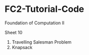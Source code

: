 # FC2-Tutorial-Code
Foundation of Computation II

Sheet 10
1) Travelling Salesman Problem
2) Knapsack
